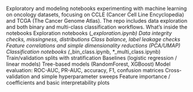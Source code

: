 Exploratory and modeling notebooks experimenting with machine learning on oncology datasets, focusing on CCLE (Cancer Cell Line Encyclopedia) and TCGA (The Cancer Genome Atlas). The repo includes data exploration and both binary and multi-class classification workflows.
What’s inside the notebooks
Exploration notebooks (*_exploration.ipynb)
Data integrity checks, missingness, distributions
Class balance, label leakage checks
Feature correlations and simple dimensionality reductions (PCA/UMAP)
Classification notebooks (*_bin_class.ipynb, *_multi_class.ipynb)
Train/validation splits with stratification
Baselines (logistic regression / linear models)
Tree-based models (RandomForest, XGBoost)
Model evaluation: ROC-AUC, PR-AUC, accuracy, F1, confusion matrices
Cross-validation and simple hyperparameter sweeps
Feature importance / coefficients and basic interpretability plots
